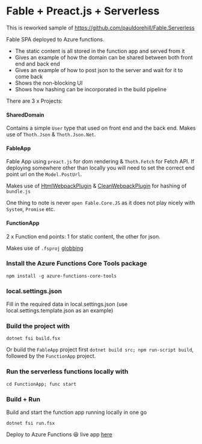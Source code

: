 # Fable + Preact.js + Serverless

This is reworked sample of https://github.com/pauldorehill/Fable.Serverless

Fable SPA deployed to Azure functions.

- The static content is all stored in the function app and served from it
- Gives an example of how the domain can be shared between both front end and back end
- Gives an example of how to post json to the server and wait for it to come back
- Shows the non-blocking UI
- Shows how hashing can be incorporated in the build pipeline

There are 3 x Projects:

#### SharedDomain
Contains a simple `User` type that used on front end and the back end. Makes use of `Thoth.Json` & `Thoth.Json.Net`.

#### FableApp
Fable App using `preact.js` for dom rendering & `Thoth.Fetch` for Fetch API. If deploying somewhere other than locally you will need to set the correct end point url on the `Model.PostUrl`.

Makes use of [HtmlWebpackPlugin](https://github.com/jantimon/html-webpack-plugin) & [CleanWebpackPlugin](https://github.com/johnagan/clean-webpack-plugin) for hashing of `bundle.js`

One thing to note is never `open Fable.Core.JS` as it does not play nicely with `System`, `Promise` etc.

#### FunctionApp
2 x Function end points: 1 for static content, the other for json.

Makes use of `.fsproj` [globbing](https://github.com/Microsoft/VSProjectSystem/blob/master/doc/overview/globbing_behavior.md)

### Install the Azure Functions Core Tools package
```
npm install -g azure-functions-core-tools
```

### local.settings.json

Fill in the required data in local.settings.json (use local.settings.template.json as an example)

### Build the project with

```
dotnet fsi build.fsx
```
Or build the `FableApp` project first `dotnet build src; npm run-script build`, followed by the `FunctionApp` project.

### Run the serverless functions locally with
```
cd FunctionApp; func start
```

### Build + Run
Build and start the function app running locally in one go
```
dotnet fsi run.fsx
```
Deploy to Azure Functions :satisfied: live app [here](https://fableserverless.azurewebsites.net/api/public/)